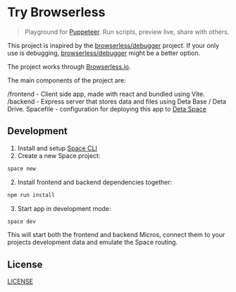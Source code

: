# Try Browserless

> Playground for [Puppeteer](https://pptr.dev/). Run scripts, preview live, share with others.

This project is inspired by the [browserless/debugger](https://github.com/browserless/debugger) project. If your only use is debugging, [browserless/debugger](https://github.com/browserless/debugger) might be a better option.

The project works through [Browserless.io](https://www.browserless.io).

The main components of the project are:

/frontend - Client side app, made with react and bundled using Vite.
/backend - Express server that stores data and files using Deta Base / Deta Drive.
Spacefile - configuration for deploying this app to [Deta Space](https://deta.space)

## Development

1. Install and setup [Space CLI](https://deta.space/docs/en/basics/cli)
2. Create a new Space project:

```bash
space new
```

2. Install frontend and backend dependencies together:

```bash
npm run install
```

3. Start app in development mode:

```bash
space dev
```

This will start both the frontend and backend Micros, connect them to your projects development data and emulate the Space routing.

## License

[LICENSE](./LICENSE)
